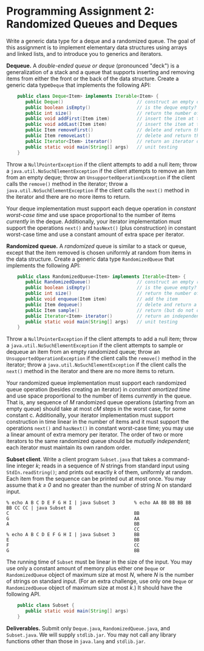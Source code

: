 # Programming Assignment 2: Randomized Queues and Deques

Write a generic data type for a deque and a randomized queue. The goal of this assignment is to implement elementary data structures using arrays and linked lists, and to introduce you to generics and iterators.

**Dequeue.** A *double-ended queue or deque* (pronounced "deck") is a generalization of a stack and a queue that supports inserting and removing items from either the front or the back of the data structure. Create a generic data type`Deque` that implements the following API:
```Java
    public class Deque<Item> implements Iterable<Item> {
       public Deque()                           // construct an empty deque
       public boolean isEmpty()                 // is the deque empty?
       public int size()                        // return the number of items on the deque
       public void addFirst(Item item)          // insert the item at the front
       public void addLast(Item item)           // insert the item at the end
       public Item removeFirst()                // delete and return the item at the front
       public Item removeLast()                 // delete and return the item at the end
       public Iterator<Item> iterator()         // return an iterator over items in order from front to end
       public static void main(String[] args)   // unit testing
    }
```
Throw a `NullPointerException` if the client attempts to add a null item; throw a `java.util.NoSuchElementException` if the client attempts to remove an item from an empty deque; throw an `UnsupportedOperationException` if the client calls the `remove()` method in the iterator; throw a `java.util.NoSuchElementException` if the client calls the `next()` method in the iterator and there are no more items to return.

Your deque implementation must support each deque operation in *constant worst-case time* and use space proportional to the number of items *currently* in the deque. Additionally, your iterator implementation must support the operations `next()` and `hasNext()` (plus construction) in constant worst-case time and use a constant amount of extra space per iterator.

**Randomized queue.** A *randomized* queue is similar to a stack or queue, except that the item removed is chosen uniformly at random from items in the data structure. Create a generic data type `RandomizedQueue` that implements the following API:
```java
    public class RandomizedQueue<Item> implements Iterable<Item> {
       public RandomizedQueue()                 // construct an empty randomized queue
       public boolean isEmpty()                 // is the queue empty?
       public int size()                        // return the number of items on the queue
       public void enqueue(Item item)           // add the item
       public Item dequeue()                    // delete and return a random item
       public Item sample()                     // return (but do not delete) a random item
       public Iterator<Item> iterator()         // return an independent iterator over items in random order
       public static void main(String[] args)   // unit testing
    }
```
Throw a `NullPointerException` if the client attempts to add a null item; throw a `java.util.NoSuchElementException` if the client attempts to sample or dequeue an item from an empty randomized queue; throw an `UnsupportedOperationException` if the client calls the `remove()` method in the iterator; throw a `java.util.NoSuchElementException` if the client calls the `next()` method in the iterator and there are no more items to return.

Your randomized queue implementation must support each randomized queue operation (besides creating an iterator) in *constant amortized time* and use space proportional to the number of items *currently* in the queue. That is, any sequence of *M* randomized queue operations (starting from an empty queue) should take at most *cM* steps in the worst case, for some constant c. Additionally, your iterator implementation must support construction in time linear in the number of items and it must support the operations `next()` and `hasNext()` in constant worst-case time; you may use a linear amount of extra memory per iterator. The order of two or more iterators to the same randomized queue should be *mutually independent*; each iterator must maintain its own random order.

**Subset client**. Write a client program `Subset.java` that takes a command-line integer *k*; reads in a sequence of *N* strings from standard input using `StdIn.readString()`; and prints out exactly *k* of them, uniformly at random. Each item from the sequence can be printed out at most once. You may assume that *k ≥ 0* and no greater than the number of string *N* on standard input.

    % echo A B C D E F G H I | java Subset 3       % echo AA BB BB BB BB BB CC CC | java Subset 8
    C                                              BB
    G                                              AA
    A                                              BB
                                                   CC
    % echo A B C D E F G H I | java Subset 3       BB
    E                                              BB
    F                                              CC
    G                                              BB

The running time of `Subset` must be linear in the size of the input. You may use only a constant amount of memory plus either one `Deque` or `RandomizedQueue` object of maximum size at most *N*, where *N* is the number of strings on standard input. (For an extra challenge, use only one `Deque` or `RandomizedQueue` object of maximum size at most *k*.) It should have the following API.
```Java
    public class Subset {
       public static void main(String[] args)
    }
```
**Deliverables.** Submit only `Deque.java`, `RandomizedQueue.java`, and `Subset.java`. We will supply `stdlib.jar`. You may not call any library functions other than those in `java.lang` and `stdlib.jar`. 
